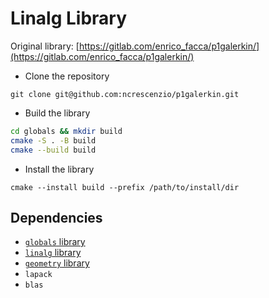 # Linalg Library

Original library: [https://gitlab.com/enrico_facca/p1galerkin/](https://gitlab.com/enrico_facca/p1galerkin/)

* Clone the repository
```
git clone git@github.com:ncrescenzio/p1galerkin.git
```

* Build the library
```bash
cd globals && mkdir build
cmake -S . -B build
cmake --build build
```

* Install the library
```
cmake --install build --prefix /path/to/install/dir
```

## Dependencies

* [`globals` library](https://github.com/ncrescenzio/globals)
* [`linalg` library](https://github.com/ncrescenzio/linear_algebra)
* [`geometry` library](https://github.com/ncrescenzio/geometry)
* `lapack`
* `blas`
